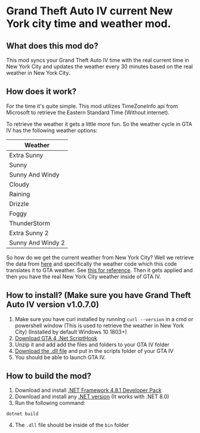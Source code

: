# Grand Theft Auto IV current New York city time and weather mod.

## What does this mod do?
This mod syncs your Grand Theft Auto IV time with the real current time in New York City and updates the weather every 30 minutes based on the real weather in New York City.

## How does it work?
For the time it's quite simple. This mod utilizes TimeZoneInfo api from Microsoft to retrieve the Eastern Standard Time (Without internet).

To retrieve the weather it gets a little more fun. So the weather cycle in GTA IV has the following weather options:

| Weather |
| -------- |
| Extra Sunny |
| Sunny |
| Sunny And Windy |
| Cloudy |
| Raining |
| Drizzle |
| Foggy |
| ThunderStorm |
| Extra Sunny 2 |
| Sunny And Windy 2 |

So how do we get the current weather from New York City? Well we retrieve the data from [here](https://api.open-meteo.com/v1/forecast?latitude=40.73061&longitude=-73.93524&current=weather_code&timezone=America%2FNew_York&forecast_days=1) and specifically the weather code which this code translates it to GTA weather. See [this for reference](https://www.nodc.noaa.gov/archive/arc0021/0002199/1.1/data/0-data/HTML/WMO-CODE/WMO4677.HTM).
Then it gets applied and then you have the real New York City weather inside of GTA IV.


## How to install? (Make sure you have Grand Theft Auto IV version v1.0.7.0)

1. Make sure you have curl installed by running `curl --version` in a cmd or powershell window (This is used to retrieve the weather in New York City) (Installed by default Windows 10 1803+)
2. [Download GTA 4 .Net ScriptHook](https://github.com/HazardX/gta4_scripthookdotnet/releases/tag/v1.7.1.7b)
3. Unzip it and add add the files and folders to your GTA IV folder
4. [Download the .dll file](https://github.com/mrborghini/gta-4-nyc-current-time-and-weather-mod/releases) and put in the scripts folder of your GTA IV
5. You should be able to launch GTA IV.

## How to build the mod?
1. Download and install [.NET Framework 4.8.1 Developer Pack](https://dotnet.microsoft.com/en-us/download/dotnet-framework/net481)
2. Download and install any [.NET version](https://dotnet.microsoft.com/en-us/download) (It works with .NET 8.0)
3. Run the following command:
```
dotnet build
```
4. The `.dll` file should be inside of the `bin` folder